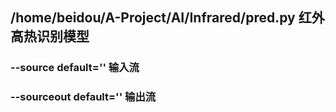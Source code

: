 ## /home/beidou/A-Project/AI/Infrared/pred.py  红外高热识别模型 
### --source   default=''    输入流 
### --sourceout    default=''   输出流 
